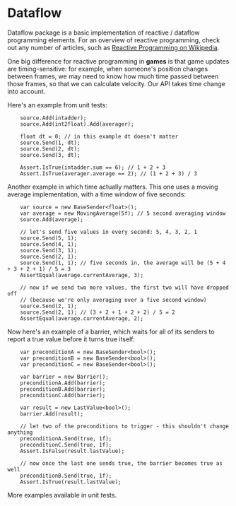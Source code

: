 Dataflow
========

Dataflow package is a basic implementation of reactive / dataflow programming elements. For an overview of reactive programming, check out any number of articles, such as [Reactive Programming on Wikipedia](http://en.wikipedia.org/wiki/Reactive_programming).

One big difference for reactive programming in **games** is that game updates are timing-sensitive: for example, when someone's position changes between frames, we may need to know how much time passed between those frames, so that we can calculate velocity. Our API takes time change into account.

Here's an example from unit tests:

```lang=csharp
    source.Add(intadder);
    source.Add(int2float).Add(averager);

    float dt = 0; // in this example dt doesn't matter
    source.Send(1, dt);
    source.Send(2, dt);
    source.Send(3, dt);

    Assert.IsTrue(intadder.sum == 6); // 1 + 2 + 3
    Assert.IsTrue(averager.average == 2); // (1 + 2 + 3) / 3
```

Another example in which time actually matters. This one uses a moving average implementation, with a time window of five seconds:

```lang=csharp
    var source = new BaseSender<float>();
    var average = new MovingAverage(5f); // 5 second averaging window
    source.Add(average);

    // let's send five values in every second: 5, 4, 3, 2, 1
    source.Send(5, 1); 
    source.Send(4, 1); 
    source.Send(3, 1);
    source.Send(2, 1);
    source.Send(1, 1); // five seconds in, the average will be (5 + 4 + 3 + 2 + 1) / 5 = 3
    AssertEqual(average.currentAverage, 3); 

    // now if we send two more values, the first two will have dropped off 
    // (because we're only averaging over a five second window)
    source.Send(2, 1);
    source.Send(2, 1); // (3 + 2 + 1 + 2 + 2) / 5 = 2
    AssertEqual(average.currentAverage, 2);
```

Now here's an example of a barrier, which waits for all of its senders to report a true value before it turns true itself:

```lang=csharp
    var preconditionA = new BaseSender<bool>();
    var preconditionB = new BaseSender<bool>();
    var preconditionC = new BaseSender<bool>();

    var barrier = new Barrier();
    preconditionA.Add(barrier);
    preconditionB.Add(barrier);
    preconditionC.Add(barrier);

    var result = new LastValue<bool>();
    barrier.Add(result);

    // let two of the preconditions to trigger - this shouldn't change anything
    preconditionA.Send(true, 1f);
    preconditionC.Send(true, 1f);
    Assert.IsFalse(result.lastValue);

    // now once the last one sends true, the barrier becomes true as well
    preconditionB.Send(true, 1f);
    Assert.IsTrue(result.lastValue);
```

More examples available in unit tests.



